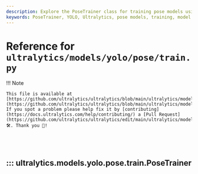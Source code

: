 ```yaml
---
description: Explore the PoseTrainer class for training pose models using YOLO from Ultralytics. Includes initialization, model configuration, and plotting methods.
keywords: PoseTrainer, YOLO, Ultralytics, pose models, training, model configuration, deep learning, machine learning, pose estimation
---
```


# Reference for `ultralytics/models/yolo/pose/train.py`

!!! Note

    This file is available at [https://github.com/ultralytics/ultralytics/blob/main/ultralytics/models/yolo/pose/train.py](https://github.com/ultralytics/ultralytics/blob/main/ultralytics/models/yolo/pose/train.py). If you spot a problem please help fix it by [contributing](https://docs.ultralytics.com/help/contributing/) a [Pull Request](https://github.com/ultralytics/ultralytics/edit/main/ultralytics/models/yolo/pose/train.py) 🛠️. Thank you 🙏!

<br><br>

## ::: ultralytics.models.yolo.pose.train.PoseTrainer

<br><br>